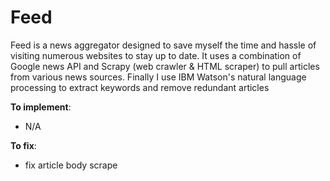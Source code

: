 # Feed

Feed is a news aggregator designed to save myself the time and hassle of visiting numerous websites
to stay up to date. It uses a combination of Google news API and Scrapy (web crawler & HTML scraper) to pull articles from various news sources.
Finally I use IBM Watson's natural language processing to extract keywords and remove redundant articles


**To implement**:
- N/A

**To fix**:
- fix article body scrape
